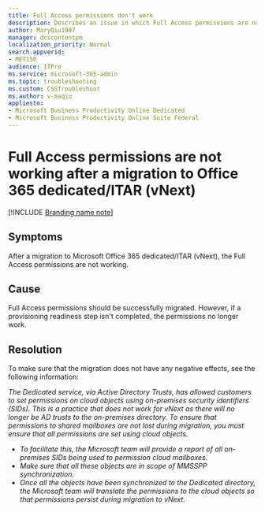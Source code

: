 ```yaml
---
title: Full Access permissions don't work
description: Describes an issue in which Full Access permissions are not working after a migration to Office 365 dedicated/ITAR (vNext). Provides a resolution.
author: MaryQiu1987
manager: dcscontentpm
localization_priority: Normal
search.appverid: 
- MET150
audience: ITPro
ms.service: microsoft-365-admin
ms.topic: troubleshooting
ms.custom: CSSTroubleshoot
ms.author: v-maqiu
appliesto:
- Microsoft Business Productivity Online Dedicated
- Microsoft Business Productivity Online Suite Federal
---
```


# Full Access permissions are not working after a migration to Office 365 dedicated/ITAR (vNext)

[!INCLUDE [Branding name note](../../../includes/branding-name-note.md)]

## Symptoms

After a migration to Microsoft Office 365 dedicated/ITAR (vNext), the Full Access permissions are not working. 

## Cause

Full Access permissions should be successfully migrated. However, if a provisioning readiness step isn't completed, the permissions no longer work. 

## Resolution

To make sure that the migration does not have any negative effects, see the following information: 

*The Dedicated service, via Active Directory Trusts, has allowed customers to set permissions on cloud objects using on-premises security identifiers (SIDs). This is a practice that does not work for vNext as there will no longer be AD trusts to the on-premises directory. To ensure that permissions to shared mailboxes are not lost during migration, you must ensure that all permissions are set using cloud objects.*

- *To facilitate this, the Microsoft team will provide a report of all on-premises SIDs being used to permission cloud mailboxes.*    
- *Make sure that all these objects are in scope of MMSSPP synchronization.*    
- *Once all the objects have been synchronized to the Dedicated directory, the Microsoft team will translate the permissions to the cloud objects so that permissions persist during migration to vNext.*
